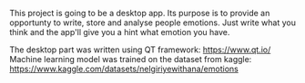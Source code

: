 This project is going to be a desktop app.
Its purpose is to provide an opportunty to write, store and analyse people emotions. Just write what you think and the app'll give you a hint what emotion you have.

The desktop part was written using QT framework: https://www.qt.io/
Machine learning model was trained on the dataset from kaggle: https://www.kaggle.com/datasets/nelgiriyewithana/emotions
